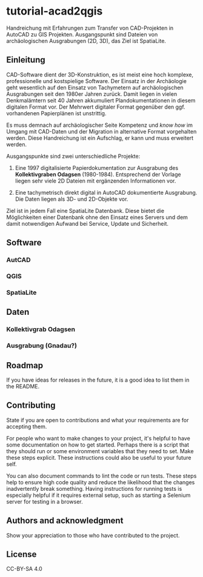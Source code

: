# tutorial-acad2qgis

Handreichung mit Erfahrungen zum Transfer von CAD-Projekten in AutoCAD zu GIS Projekten. Ausgangspunkt sind Dateien von archäologischen Ausgrabungen (2D, 3D), das Ziel ist SpatiaLite. 

## Einleitung

CAD-Software dient der 3D-Konstruktion, es ist meist eine hoch komplexe, professionelle und kostspielige Software. Der Einsatz in der Archäologie geht wesentlich auf den Einsatz von Tachymetern auf archäologischen Ausgrabungen seit den 1980er Jahren zurück. Damit liegen in vielen Denkmalämtern seit 40 Jahren akkumuliert Plandokumentationen in diesem digitalen Format vor. Der Mehrwert digitaler Format gegenüber den ggf. vorhandenen Papierplänen ist unstrittig. 

Es muss demnach auf archäologischer Seite Kompetenz und *know how* im Umgang mit CAD-Daten und der Migration in alternative Format vorgehalten werden. Diese Handreichung ist ein Aufschlag, er kann und muss erweitert werden.

Ausgangspunkte sind zwei unterschiedliche Projekte:

 1. Eine 1997 digitalisierte Papierdokumentation zur Ausgrabung des **Kollektivgraben Odagsen** (1980-1984). Entsprechend der Vorlage liegen sehr viele 2D Dateien mit ergänzenden Informationen vor.

 2. Eine tachymetrisch direkt digital in AutoCAD dokumentierte Ausgrabung. Die Daten liegen als 3D- und 2D-Objekte vor.
 
Ziel ist in jedem Fall eine SpatiaLite Datenbank. Diese bietet die Möglichkeiten einer Datenbank ohne den Einsatz eines Servers und dem damit notwendigen Aufwand bei Service, Update und Sicherheit. 

## Software

### AutCAD

### QGIS

### SpatiaLite

## Daten

### Kollektivgrab Odagsen

### Ausgrabung (Gnadau?)


## Roadmap
If you have ideas for releases in the future, it is a good idea to list them in the README.

## Contributing
State if you are open to contributions and what your requirements are for accepting them.

For people who want to make changes to your project, it's helpful to have some documentation on how to get started. Perhaps there is a script that they should run or some environment variables that they need to set. Make these steps explicit. These instructions could also be useful to your future self.

You can also document commands to lint the code or run tests. These steps help to ensure high code quality and reduce the likelihood that the changes inadvertently break something. Having instructions for running tests is especially helpful if it requires external setup, such as starting a Selenium server for testing in a browser.

## Authors and acknowledgment
Show your appreciation to those who have contributed to the project.

## License
CC-BY-SA 4.0
